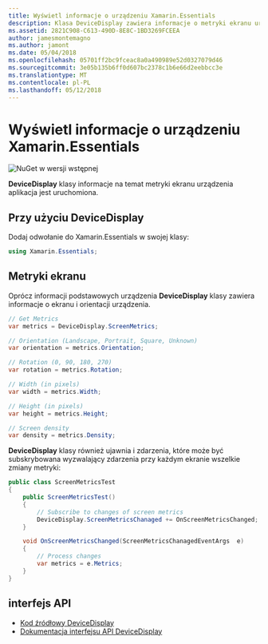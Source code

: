```yaml
---
title: Wyświetl informacje o urządzeniu Xamarin.Essentials
description: Klasa DeviceDisplay zawiera informacje o metryki ekranu urządzenia aplikacja jest uruchomiona na.
ms.assetid: 2821C908-C613-490D-8E8C-1BD3269FCEEA
author: jamesmontemagno
ms.author: jamont
ms.date: 05/04/2018
ms.openlocfilehash: 05701ff2bc9fceac8a0a490989e52d0327079d46
ms.sourcegitcommit: 3e05b135b6ff0d607bc2378c1b6e66d2eebbcc3e
ms.translationtype: MT
ms.contentlocale: pl-PL
ms.lasthandoff: 05/12/2018
---
```

# <a name="xamarinessentials-device-display-information"></a>Wyświetl informacje o urządzeniu Xamarin.Essentials

![NuGet w wersji wstępnej](~/media/shared/pre-release.png)

**DeviceDisplay** klasy informacje na temat metryki ekranu urządzenia aplikacja jest uruchomiona.

## <a name="using-devicedisplay"></a>Przy użyciu DeviceDisplay

Dodaj odwołanie do Xamarin.Essentials w swojej klasy:

```csharp
using Xamarin.Essentials;
```

## <a name="screen-metrics"></a>Metryki ekranu

Oprócz informacji podstawowych urządzenia **DeviceDisplay** klasy zawiera informacje o ekranu i orientacji urządzenia.

```csharp
// Get Metrics
var metrics = DeviceDisplay.ScreenMetrics;

// Orientation (Landscape, Portrait, Square, Unknown)
var orientation = metrics.Orientation;

// Rotation (0, 90, 180, 270)
var rotation = metrics.Rotation;

// Width (in pixels)
var width = metrics.Width;

// Height (in pixels)
var height = metrics.Height;

// Screen density
var density = metrics.Density;
```

**DeviceDisplay** klasy również ujawnia i zdarzenia, które może być subskrybowana wyzwalający zdarzenia przy każdym ekranie wszelkie zmiany metryki:

```csharp
public class ScreenMetricsTest
{
    public ScreenMetricsTest()
    {
        // Subscribe to changes of screen metrics
        DeviceDisplay.ScreenMetricsChanaged += OnScreenMetricsChanged;
    }

    void OnScreenMetricsChanged(ScreenMetricsChanagedEventArgs  e)
    {
        // Process changes
        var metrics = e.Metrics;
    }
}
```

## <a name="api"></a>interfejs API

- [Kod źródłowy DeviceDisplay](https://github.com/xamarin/Essentials/tree/master/Xamarin.Essentials/DeviceDisplay)
- [Dokumentacja interfejsu API DeviceDisplay](xref:Xamarin.Essentials.DeviceDisplay)
